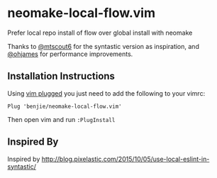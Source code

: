 # neomake-local-flow.vim

Prefer local repo install of flow over global install with neomake

Thanks to [@mtscout6](https://github.com/mtscout6) for the syntastic version as
inspiration, and [@ohjames](https://github.com/ohjames) for performance
improvements.

Installation Instructions
-------------------------

Using [vim plugged](https://github.com/junegunn/vim-plug) you just need to add the following to your vimrc:

```
Plug 'benjie/neomake-local-flow.vim'
```

Then open vim and run `:PlugInstall`

Inspired By
-----------

Inspired by http://blog.pixelastic.com/2015/10/05/use-local-eslint-in-syntastic/
